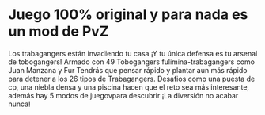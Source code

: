 # Juego 100% original y para nada es un mod de PvZ

Los trabagangers están invadiendo tu casa ¡Y tu única defensa es tu arsenal de tobogangers! Armado con 49 Tobogangers fulimina-trabagangers como Juan Manzana y Fur Tendrás que pensar rápido y plantar aun más rápido para detener a los 26 tipos de Trabagangers. Desafios como una puesta de cp, una niebla densa y una piscina hacen que el reto sea más interesante, además hay 5 modos de juegovpara descubrir ¡La diversión no acabar nunca!
